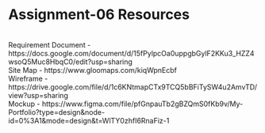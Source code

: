 <h1>Assignment-06 Resources</h1><br>
Requirement Document - https://docs.google.com/document/d/15fPylpcOa0uppgbGylF2KKu3_HZZ4wsoQ5Muc8HbqC0/edit?usp=sharing<br>
Site Map - https://www.gloomaps.com/kiqWpnEcbf<br>
Wireframe - https://drive.google.com/file/d/1c6KNtmapCTx9TCQ5bBFiTySW4u2AmvTD/view?usp=sharing<br>
Mockup - https://www.figma.com/file/pfGnpauTb2gBZQmS0fKb9v/My-Portfolio?type=design&node-id=0%3A1&mode=design&t=WlTY0zhfI6RnaFiz-1<br>
